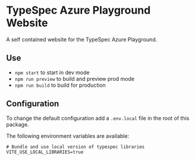 # TypeSpec Azure Playground Website

A self contained website for the TypeSpec Azure Playground.

## Use

- `npm start` to start in dev mode
- `npm run preview` to build and preview prod mode
- `npm run build` to build for production

## Configuration

To change the default configuration add a `.env.local` file in the root of this package.

The following environment variables are available:

```.env
# Bundle and use local version of typespec libraries
VITE_USE_LOCAL_LIBRARIES=true
```
